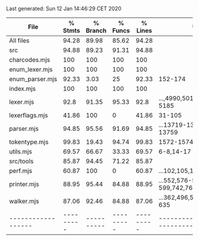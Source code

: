 Last generated: Sun 12 Jan 14:46:29 CET 2020

File              | % Stmts | % Branch | % Funcs | % Lines | Uncovered Line #s                      
------------------|---------|----------|---------|---------|----------------------------------------
All files         |   94.28 |    89.98 |   85.62 |   94.28 |                                        
 src              |   94.88 |    89.23 |   91.31 |   94.88 |                                        
  charcodes.mjs   |     100 |      100 |     100 |     100 |                                        
  enum_lexer.mjs  |     100 |      100 |     100 |     100 |                                        
  enum_parser.mjs |   92.33 |     3.03 |      25 |   92.33 | 152-174                                
  index.mjs       |     100 |      100 |     100 |     100 |                                        
  lexer.mjs       |    92.8 |    91.35 |   95.33 |    92.8 | ...,4990,5011-5018,5122-5126,5155-5185 
  lexerflags.mjs  |   41.86 |      100 |       0 |   41.86 | 31-105                                 
  parser.mjs      |   94.85 |    95.56 |   91.69 |   94.85 | ...13719-13732,13750,13751,13753-13759 
  tokentype.mjs   |   99.83 |    19.43 |   94.74 |   99.83 | 1572-1574,1756-1758                    
  utils.mjs       |   69.57 |    66.67 |   33.33 |   69.57 | 6-8,14-17                              
 src/tools        |   85.87 |    94.45 |   71.22 |   85.87 |                                        
  perf.mjs        |   60.87 |      100 |       0 |   60.87 | ...102,105,106,109,110,113,114,117,118 
  printer.mjs     |   88.95 |    95.44 |   84.88 |   88.95 | ...552,576-579,596-599,742,760,800,824 
  walker.mjs      |   87.06 |    92.46 |   84.88 |   87.06 | ...362,496,514,554,578,617,618,628-635 
------------------|---------|----------|---------|---------|----------------------------------------
